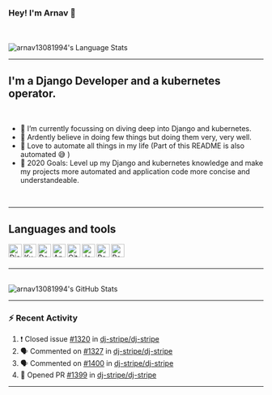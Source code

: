 ### Hey! I'm Arnav  👋



<br />
<br />
<img alt="arnav13081994's Language Stats" src="https://github-readme-stats.vercel.app/api/top-langs/?username=arnav13081994&layout=compact&theme=dracula" />
<br />


<!-- 
     ___________
   /  HEY HEY HEY  \
   \     👋👋👋   /
     -----------
       \   ^___^
        \  (O O)\_________
           (___)\         )\/\
                ||------w |
                ||       ||

-->

<!-- [![Website](https://img.shields.io/website?label=arnav13081994.com&style=for-the-badge&url=https%3A%2F%2Farnav13081994.com)](https://arnav13081994.com) -->

---

## I'm a Django Developer and a kubernetes operator.
<br />

- 🌱 I’m currently focussing on diving deep into Django and kubernetes.
- 🔭 Ardently believe in doing few things but doing them very, very well.
- 🤖 Love to automate all things in my life (Part of this README is also automated 😅 )
- 🥅 2020 Goals: Level up my Django and kubernetes knowledge and make my projects more automated and application code more concise and understandeable.

<br />

---

## Languages and tools

<img align="left" alt="Django" width="26px" src="https://gitcdn.link/repo/github/explore/master/topics/django/django.png" />
<img align="left" alt="Kubernetes" width="26px" src="https://gitcdn.link/repo/github/explore/master/topics/kubernetes/kubernetes.png" />
<img align="left" alt="Docker Swarm" width="26px" src="https://gitcdn.link/repo/github/explore/master/topics/docker/docker.png" />
<img align="left" alt="Ansible" width="26px" src="https://gitcdn.link/repo/github/explore/master/topics/ansible/ansible.png" />
<img align="left" alt="Github Actions" width="26px" src="https://gitcdn.link/repo/github/explore/master/topics/actions/actions.png" />
<img align="left" alt="JavaScript" width="26px" src="https://gitcdn.link/repo/github/explore/master/topics/javascript/javascript.png" />
<img align="left" alt="Redis" width="26px" src="https://gitcdn.link/repo/github/explore/master/topics/redis/redis.png" />
<img align="left" alt="PostgreSQL" width="26px" src="https://gitcdn.link/repo/github/explore/master/topics/postgresql/postgresql.png" />

<br />
<br />

---

<br />

<img alt="arnav13081994's GitHub Stats" src="https://github-readme-stats.vercel.app/api?username=arnav13081994&show_icons=true&hide_border=true&count_private=true&theme=radical" />


---

### :zap: Recent Activity


<!--START_SECTION:activity-->
1. ❗️ Closed issue [#1320](https://github.com/dj-stripe/dj-stripe/issues/1320) in [dj-stripe/dj-stripe](https://github.com/dj-stripe/dj-stripe)
2. 🗣 Commented on [#1327](https://github.com/dj-stripe/dj-stripe/issues/1327) in [dj-stripe/dj-stripe](https://github.com/dj-stripe/dj-stripe)
3. 🗣 Commented on [#1400](https://github.com/dj-stripe/dj-stripe/issues/1400) in [dj-stripe/dj-stripe](https://github.com/dj-stripe/dj-stripe)
4. 💪 Opened PR [#1399](https://github.com/dj-stripe/dj-stripe/pull/1399) in [dj-stripe/dj-stripe](https://github.com/dj-stripe/dj-stripe)
<!--END_SECTION:activity-->

---

<!-- [webdevplaylist]: https://www.youtube.com/playlist?list=PLkwxH9e_vrAJ0WbEsFA9W3I1W-g_BTsbt -->
[jsplaylist]: https://www.youtube.com/playlist?list=PLkwxH9e_vrALRJKu7wfXby3MKeflhTu6B
